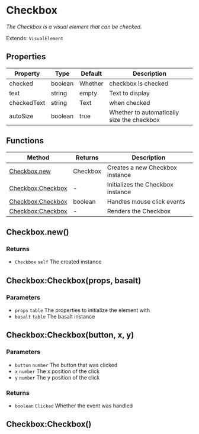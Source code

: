 # Checkbox
_The Checkbox is a visual element that can be checked._

Extends: `VisualElement`

## Properties

|Property|Type|Default|Description|
|---|---|---|---|
|checked|boolean|Whether|checkbox is checked|
|text|string|empty|Text to display|
|checkedText|string|Text|when checked|
|autoSize|boolean|true|Whether to automatically size the checkbox|

## Functions

|Method|Returns|Description|
|---|---|---|
|[Checkbox.new](#checkbox-new)|Checkbox|Creates a new Checkbox instance|
|[Checkbox:Checkbox](#checkbox-checkbox-props-basalt)|-|Initializes the Checkbox instance|
|[Checkbox:Checkbox](#checkbox-checkbox-button-x-y)|boolean|Handles mouse click events|
|[Checkbox:Checkbox](#checkbox-checkbox)|-|Renders the Checkbox|

## Checkbox.new()
### Returns
* `Checkbox` `self` The created instance

## Checkbox:Checkbox(props, basalt)
### Parameters
* `props` `table` The properties to initialize the element with
* `basalt` `table` The basalt instance

## Checkbox:Checkbox(button, x, y)
### Parameters
* `button` `number` The button that was clicked
* `x` `number` The x position of the click
* `y` `number` The y position of the click

### Returns
* `boolean` `Clicked` Whether the event was handled

## Checkbox:Checkbox()